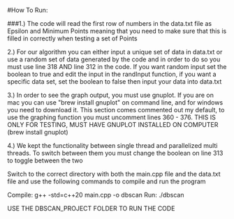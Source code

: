 #How To Run:

###1.) The code will read the first row of numbers in the data.txt file as Epsilon and Minimum Points meaning that you need to make sure that this is filled in correctly when testing a set of Points

2.) For our algorithm you can either input a unique set of data in data.txt or use a random set of data generated by the code and in order to do so you must use line 318 AND line 312 in the code. If you want random input set the boolean to true and edit the input in the randInput function, if you want a specific data set, set the boolean to false then input your data into data.txt

3.) In order to see the graph output, you must use gnuplot. If you are on mac you can use "brew install gnuplot" on command line, and for windows you need to download it. This section comes commented out my default, to use the graphing function you must uncomment lines 360 - 376. THIS IS ONLY FOR TESTING, MUST HAVE GNUPLOT INSTALLED ON COMPUTER (brew install gnuplot)

4.) We kept the functionality between single thread and parallelized multi threads. To switch between them you must change the boolean on line 313 to toggle between the two

Switch to the correct directory with both the main.cpp file and the data.txt file and use the following commands to compile and run the program

Compile: g++ -std=c++20 main.cpp -o dbscan
Run: ./dbscan

USE THE DBSCAN_PROJECT FOLDER TO RUN THE CODE
